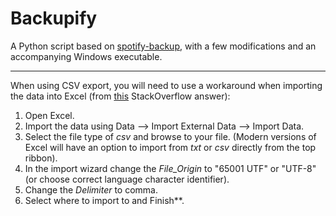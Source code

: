 Backupify
==============

A Python script based on [spotify-backup](https://github.com/caseychu/spotify-backup), with a few modifications and an accompanying Windows executable.

---

When using CSV export, you will need to use a workaround when importing the data into Excel
(from [this](https://stackoverflow.com/questions/6002256/is-it-possible-to-force-excel-recognize-utf-8-csv-files-automatically) StackOverflow answer):

1. Open Excel.
2. Import the data using Data --> Import External Data --> Import Data.
3. Select the file type of *csv* and browse to your file. (Modern versions of Excel will have an option to import from *txt* or *csv* directly from the top ribbon).
4. In the import wizard change the *File_Origin* to "65001 UTF" or "UTF-8" (or choose correct language character identifier).
5. Change the *Delimiter* to comma.
6. Select where to import to and Finish**.
